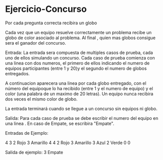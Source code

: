 # Ejercicio-Concurso
Por cada pregunta correcta recibira un globo 

Cada vez que un equipo  resuelve correctamente un problema  recibe un globo de color asociado al problema. Al final , quien mas globos consigue  sera el ganador del concurso.

Entrada:
La entrada sera compuesta de multiples casos de prueba, cada uno de ellos simulando un concurso. Cada caso de prueba comienza con una linea con dos numeros,
el primero de ellos  indicando el numero de equipos participantes (entre 1 y 20)y el segundo el numero de globos entregados.

A continuacion aparecera una linea por cada globo entregado, con el número del equipoque lo ha recibido (entre 1 y el numero de equipo) y el color (una palabra 
de un maximo de 20 letras). Un equipo nunca recibira dos veces el  mismo color de globo.

La entrada terminará cuando se llegue a un concurso sin equipos ni globo.

Salida:
Para cada caso de prueba  se debe escribir  el numero del equipo en una linea . En caso de Empate, se escribira "Empate".

Entradas de Ejemplo:

4 3
2 Rojo
3 Amarillo
4 4
2   Rojo
3 Amarillo
3 Azul
2 Verde
0 0

Salida de ejemplo:
3
Empate

